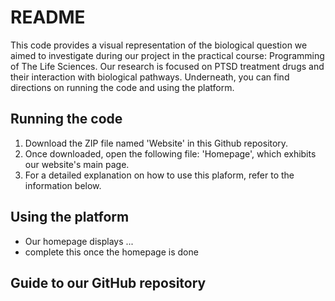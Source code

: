 # README
This code provides a visual representation of the biological question we aimed to investigate during our project in the practical course: Programming of The Life Sciences. Our research is focused on PTSD treatment drugs and their interaction with biological pathways. 
Underneath, you can find directions on running the code and using the platform.

## Running the code
1. Download the ZIP file named 'Website' in this Github repository.
2. Once downloaded, open the following file: 'Homepage', which exhibits our website's main page.
3. For a detailed explanation on how to use this plaform, refer to the information below.

## Using the platform
* Our homepage displays ...
* complete this once the homepage is done 

## Guide to our GitHub repository







